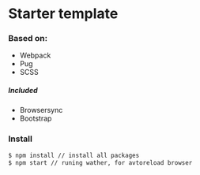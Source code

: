 # Starter template

### Based on:
- Webpack
- Pug
- SCSS

##### Included
- Browsersync
- Bootstrap

### Install
```bash
$ npm install // install all packages
$ npm start // runing wather, for avtoreload browser
```
